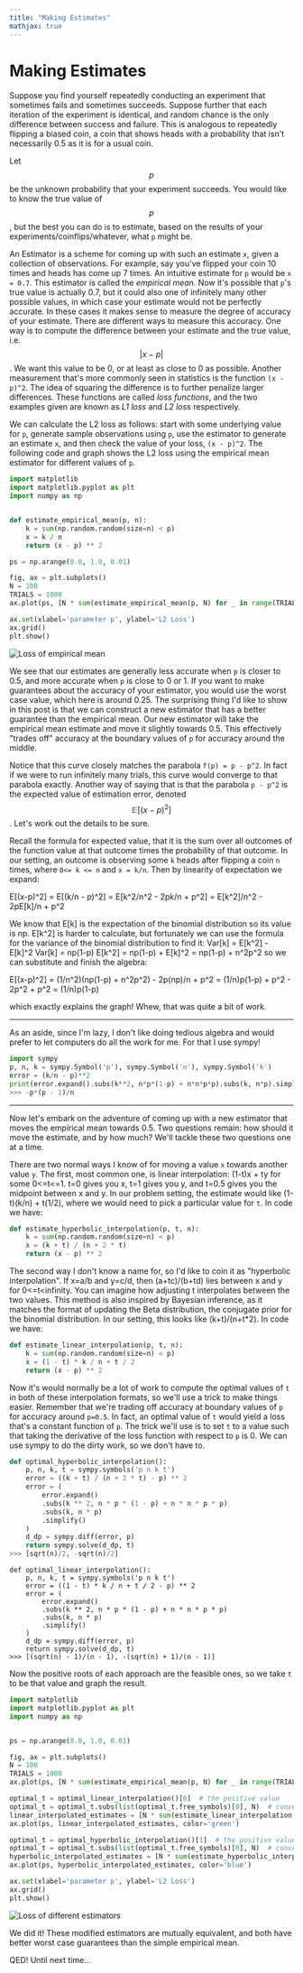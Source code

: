 ```yaml
---
title: "Making Estimates"
mathjax: true
---
```


# Making Estimates

Suppose you find yourself repeatedly conducting an experiment that sometimes fails and sometimes succeeds. Suppose further that each iteration of the experiment is identical, and random chance is the only difference between success and failure. This is analogous to repeatedly flipping a biased coin, a coin that shows heads with a probability that isn't necessarily 0.5 as it is for a usual coin.

Let $$p$$ be the unknown probability that your experiment succeeds. You would like to know the true value of $$p$$, but the best you can do is to estimate, based on the results of your experiments/coinflips/whatever, what `p` might be. 

An Estimator is a scheme for coming up with such an estimate `x`, given a collection of observations. For example, say you've flipped your coin 10 times and heads has come up 7 times. An intuitive estimate for `p` would be `x = 0.7`. This estimator is called the _empirical mean_. Now it's possible that `p`'s true value is actually 0.7, but it could also one of infinitely many other possible values, in which case your estimate would not be perfectly accurate. In these cases it makes sense to measure the degree of accuracy of your estimate. There are different ways to measure this accuracy. One way is to compute the difference between your estimate and the true value, i.e. $$|x - p|$$. We want this value to be 0, or at least as close to 0 as possible. Another measurement that's more commonly seen in statistics is the function `(x - p)^2`. The idea of squaring the difference is to further penalize larger differences. These functions are called _loss functions_, and the two examples given are known as _L1 loss_ and _L2 loss_ respectively. 

We can calculate the L2 loss as follows: start with some underlying value for `p`, generate sample observations using `p`, use the estimator to generate an estimate `x`, and then check the value of your loss, `(x - p)^2`. The following code and graph shows the L2 loss using the empirical mean estimator for different values of `p`.

```python
import matplotlib
import matplotlib.pyplot as plt
import numpy as np


def estimate_empirical_mean(p, n):
    k = sum(np.random.random(size=n) < p)
    x = k / n
    return (x - p) ** 2

ps = np.arange(0.0, 1.0, 0.01)

fig, ax = plt.subplots()
N = 100
TRIALS = 1000
ax.plot(ps, [N * sum(estimate_empirical_mean(p, N) for _ in range(TRIALS)) / TRIALS for p in ps], color='red')

ax.set(xlabel='parameter p', ylabel='L2 Loss')
ax.grid()
plt.show()
```
![Loss of empirical mean](/images/graph1.png)

We see that our estimates are generally less accurate when `p` is closer to 0.5, and more accurate when `p` is close to 0 or 1. If you want to make guarantees about the accuracy of your estimator, you would use the worst case value, which here is around 0.25. The surprising thing I'd like to show in this post is that we can construct a new estimator that has a better guarantee than the empirical mean. Our new estimator will take the empirical mean estimate and move it slightly towards 0.5. This effectively "trades off" accuracy at the boundary values of `p` for accuracy around the middle.

Notice that this curve closely matches the parabola `f(p) = p - p^2`. In fact if we were to run infinitely many trials, this curve would converge to that parabola exactly. Another way of saying that is that the parabola `p - p^2` is the expected value of estimation error, denoted $$\mathbb{E}[(x - p)^2]$$. Let's work out the details to be sure.

Recall the formula for expected value, that it is the sum over all outcomes of the function value at that outcome times the probability of that outcome. In our setting, an outcome is observing some `k` heads after flipping a coin `n` times, where `0<= k <= n` and `x = k/n`. Then by linearity of expectation we expand:

E[(x-p)^2] = E[(k/n - p)^2] = E[k^2/n^2 - 2pk/n + p^2] = E[k^2]/n^2 - 2pE[k]/n + p^2

We know that E[k] is the expectation of the binomial distribution so its value is np. E[k^2] is harder to calculate, but fortunately we can use the formula for the variance of the binomial distribution to find it:
Var[k] = E[k^2] - E[k]^2
Var[k] = np(1-p)
E[k^2] = np(1-p) + E[k]^2 = np(1-p) + n^2p^2
so we can substitute and finish the algebra:

E[(x-p)^2] = (1/n^2)(np(1-p) + n^2p^2) - 2p(np)/n + p^2
= (1/n)p(1-p) + p^2 - 2p^2 + p^2
= (1/n)p(1-p)

which exactly explains the graph! Whew, that was quite a bit of work.

---------------------

As an aside, since I'm lazy, I don't like doing tedious algebra and would prefer to let computers do all the work for me. For that I use sympy!

```python
import sympy
p, n, k = sympy.Symbol('p'), sympy.Symbol('n'), sympy.Symbol('k')
error = (k/n - p)**2
print(error.expand().subs(k**2, n*p*(1-p) + n*n*p*p).subs(k, n*p).simplify())
>>> -p*(p - 1)/n
```

---------------------

Now let's embark on the adventure of coming up with a new estimator that moves the empirical mean towards 0.5. Two questions remain: how should it move the estimate, and by how much? We'll tackle these two questions one at a time. 

There are two normal ways I know of for moving a value `x` towards another value `y`. The first, most common one, is linear interpolation: (1-t)x + ty for some 0<=t<=1. t=0 gives you x, t=1 gives you y, and t=0.5 gives you the midpoint between x and y. In our problem setting, the estimate would like (1-t)(k/n) + t(1/2), where we would need to pick a particular value for `t`. In code we have:

```python
def estimate_hyperbolic_interpolation(p, t, n):
    k = sum(np.random.random(size=n) < p)
    x = (k + t) / (n + 2 * t)
    return (x - p) ** 2
```

The second way I don't know a name for, so I'd like to coin it as "hyperbolic interpolation". If x=a/b and y=c/d, then (a+tc)/(b+td) lies between x and y for 0<=t<infinity. You can imagine how adjusting t interpolates between the two values. This method is also inspired by Bayesian inference, as it matches the format of updating the Beta distribution, the conjugate prior for the binomial distribution. In our setting, this looks like (k+t)/(n+t*2). In code we have:

```python
def estimate_linear_interpolation(p, t, n):
    k = sum(np.random.random(size=n) < p)
    x = (1 - t) * k / n + t / 2
    return (x - p) ** 2
```

Now it's would normally be a lot of work to compute the optimal values of `t` in both of these interpolation formats, so we'll use a trick to make things easier. Remember that we're trading off accuracy at boundary values of `p` for accuracy around `p=0.5`. In fact, an optimal value of `t` would yield a loss that's a constant function of `p`. The trick we'll use is to set `t` to a value such that taking the derivative of the loss function with respect to `p` is 0. We can use sympy to do the dirty work, so we don't have to.

```python
def optimal_hyperbolic_interpolation():
    p, n, k, t = sympy.symbols('p n k t')
    error = ((k + t) / (n + 2 * t) - p) ** 2
    error = (
        error.expand()
        .subs(k ** 2, n * p * (1 - p) + n * n * p * p)
        .subs(k, n * p)
        .simplify()
    )
    d_dp = sympy.diff(error, p)
    return sympy.solve(d_dp, t)
>>> [sqrt(n)/2, -sqrt(n)/2]
```

```
def optimal_linear_interpolation():
    p, n, k, t = sympy.symbols('p n k t')
    error = ((1 - t) * k / n + t / 2 - p) ** 2
    error = (
        error.expand()
        .subs(k ** 2, n * p * (1 - p) + n * n * p * p)
        .subs(k, n * p)
        .simplify()
    )
    d_dp = sympy.diff(error, p)
    return sympy.solve(d_dp, t)
>>> [(sqrt(n) - 1)/(n - 1), -(sqrt(n) + 1)/(n - 1)]
```

Now the positive roots of each approach are the feasible ones, so we take `t` to be that value and graph the result.

```python
import matplotlib
import matplotlib.pyplot as plt
import numpy as np


ps = np.arange(0.0, 1.0, 0.01)

fig, ax = plt.subplots()
N = 100
TRIALS = 1000
ax.plot(ps, [N * sum(estimate_empirical_mean(p, N) for _ in range(TRIALS)) / TRIALS for p in ps], color='red')

optimal_t = optimal_linear_interpolation()[0]  # the positive value
optimal_t = optimal_t.subs(list(optimal_t.free_symbols)[0], N)  # convert from sympy expression to numeric value
linear_interpolated_estimates = [N * sum(estimate_linear_interpolation(p, optimal_t, N) for _ in range(TRIALS)) / TRIALS for p in ps]
ax.plot(ps, linear_interpolated_estimates, color='green')

optimal_t = optimal_hyperbolic_interpolation()[1]  # the positive value
optimal_t = optimal_t.subs(list(optimal_t.free_symbols)[0], N)  # convert from sympy expression to numeric value
hyperbolic_interpolated_estimates = [N * sum(estimate_hyperbolic_interpolation(p, optimal_t, N) for _ in range(TRIALS)) / TRIALS for p in ps]
ax.plot(ps, hyperbolic_interpolated_estimates, color='blue')

ax.set(xlabel='parameter p', ylabel='L2 Loss')
ax.grid()
plt.show()
```
![Loss of different estimators](/images/graph2.png)

We did it! These modified estimators are mutually equivalent, and both have better worst case guarantees than the simple empirical mean.

QED! Until next time...
